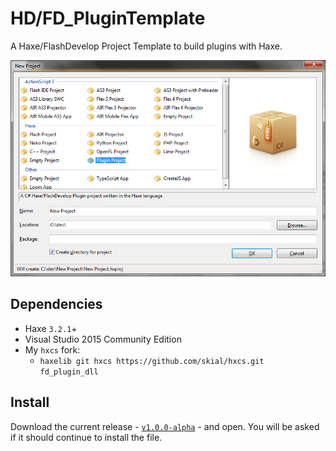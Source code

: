 # HD/FD_PluginTemplate

A Haxe/FlashDevelop Project Template to build plugins with Haxe.

![new plugin project](new_project.png)

## Dependencies

- Haxe `3.2.1`+
- Visual Studio 2015 Community Edition
- My `hxcs` fork:
	- `haxelib git hxcs https://github.com/skial/hxcs.git fd_plugin_dll`

## Install

Download the current release -  [`v1.0.0-alpha`](https://github.com/skial/FD_PluginTemplate/releases/tag/v1.0.0-alpha) - and open. You will be asked if it should continue to
install the file.
